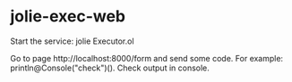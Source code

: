 jolie-exec-web
==============

Start the service:
  jolie Executor.ol
  
Go to page http://localhost:8000/form and send some code. For example: println@Console("check")().
Check output in console.
